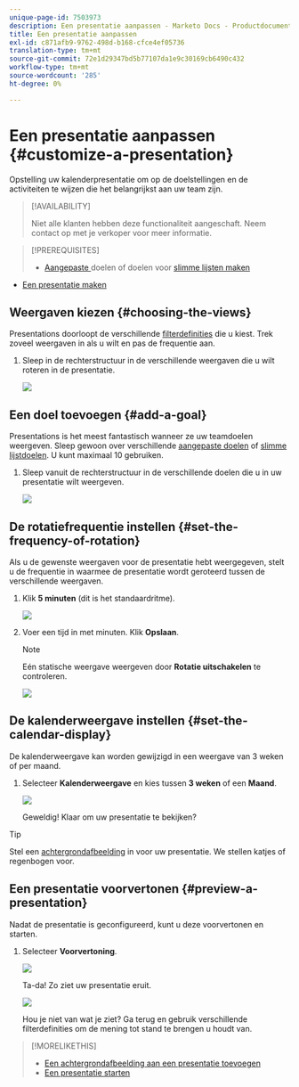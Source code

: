 ```yaml
---
unique-page-id: 7503973
description: Een presentatie aanpassen - Marketo Docs - Productdocumentatie
title: Een presentatie aanpassen
exl-id: c871afb9-9762-498d-b168-cfce4ef05736
translation-type: tm+mt
source-git-commit: 72e1d29347bd5b77107da1e9c30169cb6490c432
workflow-type: tm+mt
source-wordcount: '285'
ht-degree: 0%

---
```


# Een presentatie aanpassen {#customize-a-presentation}

Opstelling uw kalenderpresentatie om op de doelstellingen en de activiteiten te wijzen die het belangrijkst aan uw team zijn.

>[!AVAILABILITY]
>
>
>Niet alle klanten hebben deze functionaliteit aangeschaft. Neem contact op met je verkoper voor meer informatie.

>[!PREREQUISITES]
>
>* [Aangepaste ](/help/marketo/product-docs/core-marketo-concepts/marketing-calendar/calendar-hd/create-a-custom-goal.md) doelen of doelen voor  [slimme lijsten maken](/help/marketo/product-docs/core-marketo-concepts/marketing-calendar/calendar-hd/create-a-smart-list-goal.md)
   >
   >
* [Een presentatie maken](/help/marketo/product-docs/core-marketo-concepts/marketing-calendar/calendar-hd/create-a-presentation.md)


## Weergaven kiezen {#choosing-the-views}

Presentations doorloopt de verschillende [filterdefinities](/help/marketo/product-docs/core-marketo-concepts/marketing-calendar/working-with-the-calendar/filtering-the-marketing-calendar.md) die u kiest. Trek zoveel weergaven in als u wilt en pas de frequentie aan.

1. Sleep in de rechterstructuur in de verschillende weergaven die u wilt roteren in de presentatie.

   ![](assets/image2015-3-18-13-3a6-3a10.png)

## Een doel toevoegen {#add-a-goal}

Presentations is het meest fantastisch wanneer ze uw teamdoelen weergeven. Sleep gewoon over verschillende [aangepaste doelen](/help/marketo/product-docs/core-marketo-concepts/marketing-calendar/calendar-hd/create-a-custom-goal.md) of [slimme lijstdoelen](/help/marketo/product-docs/core-marketo-concepts/marketing-calendar/calendar-hd/create-a-smart-list-goal.md). U kunt maximaal 10 gebruiken.

1. Sleep vanuit de rechterstructuur in de verschillende doelen die u in uw presentatie wilt weergeven.

   ![](assets/image2015-3-24-14-3a23-3a26.png)

## De rotatiefrequentie instellen {#set-the-frequency-of-rotation}

Als u de gewenste weergaven voor de presentatie hebt weergegeven, stelt u de frequentie in waarmee de presentatie wordt geroteerd tussen de verschillende weergaven.

1. Klik **5 minuten** (dit is het standaardritme).

   ![](assets/image2015-3-18-13-3a17-3a29.png)

1. Voer een tijd in met minuten. Klik **Opslaan**.

   >[!NOTE]
   >
   >Eén statische weergave weergeven door **Rotatie uitschakelen** te controleren.

   ![](assets/image2015-3-18-13-3a22-3a18.png)

## De kalenderweergave instellen {#set-the-calendar-display}

De kalenderweergave kan worden gewijzigd in een weergave van 3 weken of per maand.

1. Selecteer **Kalenderweergave** en kies tussen **3 weken** of een **Maand**.

   ![](assets/image2015-3-18-13-3a27-3a37.png)

   Geweldig! Klaar om uw presentatie te bekijken?

>[!TIP]
>
>Stel een [achtergrondafbeelding](/help/marketo/product-docs/core-marketo-concepts/marketing-calendar/calendar-hd/add-a-background-image-to-a-presentation.md) in voor uw presentatie. We stellen katjes of regenbogen voor.

## Een presentatie voorvertonen {#preview-a-presentation}

Nadat de presentatie is geconfigureerd, kunt u deze voorvertonen en starten.

1. Selecteer **Voorvertoning**.

   ![](assets/image2015-3-18-13-3a37-3a55.png)

   Ta-da! Zo ziet uw presentatie eruit.

   ![](assets/image2015-3-24-14-3a29-3a29.png)

   Hou je niet van wat je ziet? Ga terug en gebruik verschillende filterdefinities om de mening tot stand te brengen u houdt van.

>[!MORELIKETHIS]
>
>* [Een achtergrondafbeelding aan een presentatie toevoegen](/help/marketo/product-docs/core-marketo-concepts/marketing-calendar/calendar-hd/add-a-background-image-to-a-presentation.md)
>* [Een presentatie starten](/help/marketo/product-docs/core-marketo-concepts/marketing-calendar/calendar-hd/launch-a-presentation.md)

